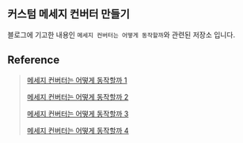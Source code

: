 ## 커스텀 메세지 컨버터 만들기

블로그에 기고한 내용인 `메세지 컨버터는 어떻게 동작할까`와 관련된 저장소 입니다.

## Reference 
> [메세지 컨버터는 어떻게 동작할까 1](https://songhayoung.github.io/2021/06/23/Spring/spring-message-converter-1)
>
> [메세지 컨버터는 어떻게 동작할까 2](https://songhayoung.github.io/2021/06/23/Spring/spring-message-converter-2)
>
> [메세지 컨버터는 어떻게 동작할까 3](https://songhayoung.github.io/2021/06/23/Spring/spring-message-converter-3)
>
> [메세지 컨버터는 어떻게 동작할까 4](https://songhayoung.github.io/2021/06/23/Spring/spring-message-converter-4)

